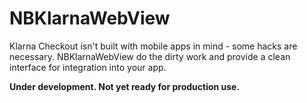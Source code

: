 # NBKlarnaWebView
Klarna Checkout isn't built with mobile apps in mind - some hacks are necessary. NBKlarnaWebView do the dirty work and provide a clean interface for integration into your app.

**Under development. Not yet ready for production use.**
